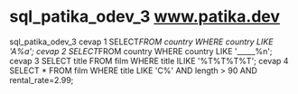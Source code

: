 # sql_patika_odev_3  www.patika.dev
sql_patika_odev_3
cevap 1
SELECT*FROM country
WHERE country LIKE 'A%a';
cevap 2
SELECT*FROM country
WHERE country LIKE '_____%n';
cevap 3
SELECT title FROM film
WHERE title ILIKE '%T%T%T%T';
cevap 4
SELECT * FROM film
WHERE title LIKE 'C%' AND length > 90 AND rental_rate=2.99;

